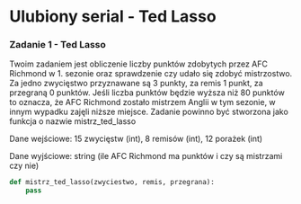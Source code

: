 # Ulubiony serial - Ted Lasso

### Zadanie 1 - Ted Lasso
Twoim zadaniem jest obliczenie liczby punktów zdobytych przez AFC Richmond w 1. sezonie oraz sprawdzenie czy udało się zdobyć mistrzostwo. Za jedno zwycięstwo przyznawane są 3 punkty, za remis 1 punkt, za przegraną 0 punktów. Jeśli liczba punktów będzie wyższa niż 80 punktów to oznacza, że AFC Richmond zostało mistrzem Anglii w tym sezonie, w innym wypadku zajęli niższe miejsce. Zadanie powinno być stworzona jako funkcja o nazwie mistrz_ted_lasso

Dane wejściowe: 15 zwycięstw (int), 8 remisów (int), 12 porażek (int)

Dane wyjściowe: string (ile AFC Richmond ma punktów i czy są mistrzami czy nie)

```python
def mistrz_ted_lasso(zwyciestwo, remis, przegrana):
    pass

```

